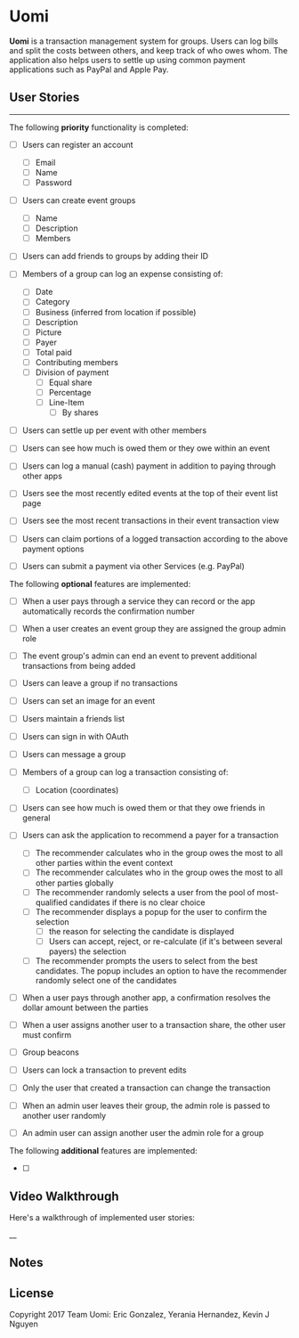 # Uomi

**Uomi** is a transaction management system for groups. 
Users can log bills and split the costs between others, 
and keep track of who owes whom. The application also 
helps users to settle up using common payment 
applications such as PayPal and Apple Pay.

## User Stories
--------------------

The following **priority** functionality is completed:

- [ ] Users can register an account
  - [ ] Email
  - [ ] Name
  - [ ] Password
- [ ] Users can create event groups
  - [ ] Name
  - [ ] Description
  - [ ] Members
- [ ] Users can add friends to groups by adding their ID
- [ ] Members of a group can log an expense consisting of:
  - [ ] Date
  - [ ] Category
  - [ ] Business (inferred from location if possible)
  - [ ] Description
  - [ ] Picture
  - [ ] Payer
  - [ ] Total paid
  - [ ] Contributing members
  - [ ] Division of payment
    - [ ] Equal share
    - [ ] Percentage
    - [ ] Line-Item
      - [ ] By shares
- [ ] Users can settle up per event with other members
- [ ] Users can see how much is owed them or they owe within an event
- [ ] Users can log a manual (cash) payment in addition to paying through other apps
- [ ] Users see the most recently edited events at the top of their event list page
- [ ] Users see the most recent transactions in their event transaction view
- [ ] Users can claim portions of a logged transaction according to the above payment options
- [ ] Users can submit a payment via other Services (e.g. PayPal)
  

The following **optional** features are implemented:
- [ ] When a user pays through a service they can record or the app automatically records the confirmation number
- [ ] When a user creates an event group they are assigned the group admin role
- [ ] The event group's admin can end an event to prevent additional transactions from being added
- [ ] Users can leave a group if no transactions

- [ ] Users can set an image for an event
- [ ] Users maintain a friends list
- [ ] Users can sign in with OAuth
- [ ] Users can message a group
- [ ] Members of a group can log a transaction consisting of:
  - [ ] Location (coordinates)
- [ ] Users can see how much is owed them or that they owe friends in general
- [ ] Users can ask the application to recommend a payer for a transaction
  - [ ] The recommender calculates who in the group owes the most to all other parties within the event context
  - [ ] The recommender calculates who in the group owes the most to all other parties globally
  - [ ] The recommender randomly selects a user from the pool of most-qualified candidates if there is no clear choice
  - [ ] The recommender displays a popup for the user to confirm the selection
    - [ ] the reason for selecting the candidate is displayed
    - [ ] Users can accept, reject, or re-calculate (if it's between several payers) the selection
  - [ ] The recommender prompts the users to select from the best candidates. The popup includes an option to have the recommender randomly select one of the candidates
- [ ] When a user pays through another app, a confirmation resolves the dollar amount between the parties
- [ ] When a user assigns another user to a transaction share, the other user must confirm
- [ ] Group beacons
- [ ] Users can lock a transaction to prevent edits
- [ ] Only the user that created a transaction can change the transaction
- [ ] When an admin user leaves their group, the admin role is passed to another user randomly
- [ ] An admin user can assign another user the admin role for a group

The following **additional** features are implemented:

- [ ] 



## Video Walkthrough 

Here's a walkthrough of implemented user stories:

__

## Notes


## License

Copyright 2017 Team Uomi: Eric Gonzalez, Yerania Hernandez, Kevin J Nguyen


